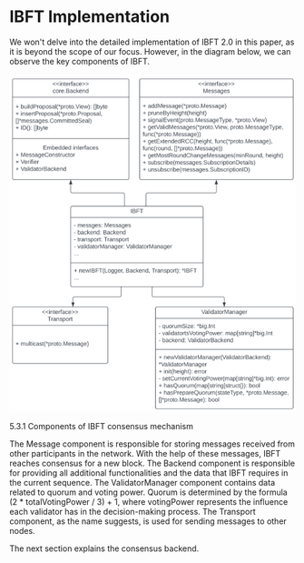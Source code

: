 # IBFT Implementation

We won't delve into the detailed implementation of IBFT 2.0 in this paper, as it is beyond the scope of our focus. However, in the diagram below, we can observe the key components of IBFT.

![](<../../../.gitbook/assets/13 (1).png>)

5.3.1 Components of IBFT consensus mechanism

The Message component is responsible for storing messages received from other participants in the network. With the help of these messages, IBFT reaches consensus for a new block. The Backend component is responsible for providing all additional functionalities and the data that IBFT requires in the current sequence. The ValidatorManager component contains data related to quorum and voting power. Quorum is determined by the formula (2 \* totalVotingPower / 3) + 1, where votingPower represents the influence each validator has in the decision-making process. The Transport component, as the name suggests, is used for sending messages to other nodes.

The next section explains the consensus backend.
